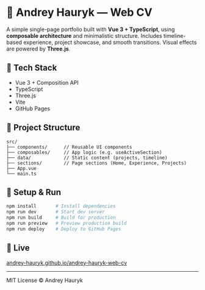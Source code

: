 
# 💼 Andrey Hauryk — Web CV

A simple single-page portfolio built with **Vue 3 + TypeScript**, using **composable architecture** and minimalistic structure. Includes timeline-based experience, project showcase, and smooth transitions. Visual effects are powered by **Three.js**.

## 🔧 Tech Stack

- Vue 3 + Composition API
- TypeScript
- Three.js
- Vite
- GitHub Pages

## 📁 Project Structure

```
src/
├── components/      // Reusable UI components
├── composables/     // App logic (e.g. useActiveSection)
├── data/            // Static content (projects, timeline)
├── sections/        // Page sections (Home, Experience, Projects)
├── App.vue
└── main.ts
```

## 🚀 Setup & Run

```bash
npm install       # Install dependencies
npm run dev       # Start dev server
npm run build     # Build for production
npm run preview   # Preview production build
npm run deploy    # Deploy to GitHub Pages
```

## 🔗 Live

[andrey-hauryk.github.io/andrey-hauryk-web-cv](https://andrey-hauryk.github.io/andrey-hauryk-web-cv)

---

MIT License © Andrey Hauryk
